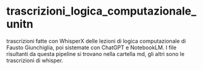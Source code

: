 # trascrizioni_logica_computazionale_unitn
trascrizioni fatte con WhisperX delle lezioni di logica computazionale di Fausto Giunchiglia, poi sistemate con ChatGPT e NotebookLM.
I file risultanti da questa pipeline si trovano nella cartella md, gli altri sono le trascrizioni di whisper.
